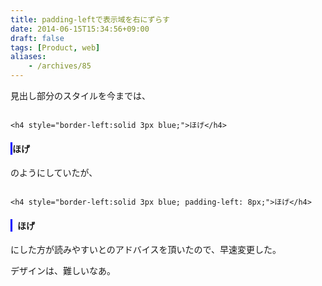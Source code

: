 ```yaml
---
title: padding-leftで表示域を右にずらす
date: 2014-06-15T15:34:56+09:00
draft: false
tags: [Product, web]
aliases:
    - /archives/85
---
```


見出し部分のスタイルを今までは、

~~~{code}

<h4 style="border-left:solid 3px blue;">ほげ</h4>

~~~

<h4 style="border-left:solid 3px blue;">ほげ</h4>

のようにしていたが、



~~~{code}

<h4 style="border-left:solid 3px blue; padding-left: 8px;">ほげ</h4>

~~~

<h4 style="border-left:solid 3px blue; padding-left: 8px;">ほげ</h4>

にした方が読みやすいとのアドバイスを頂いたので、早速変更した。



デザインは、難しいなあ。



